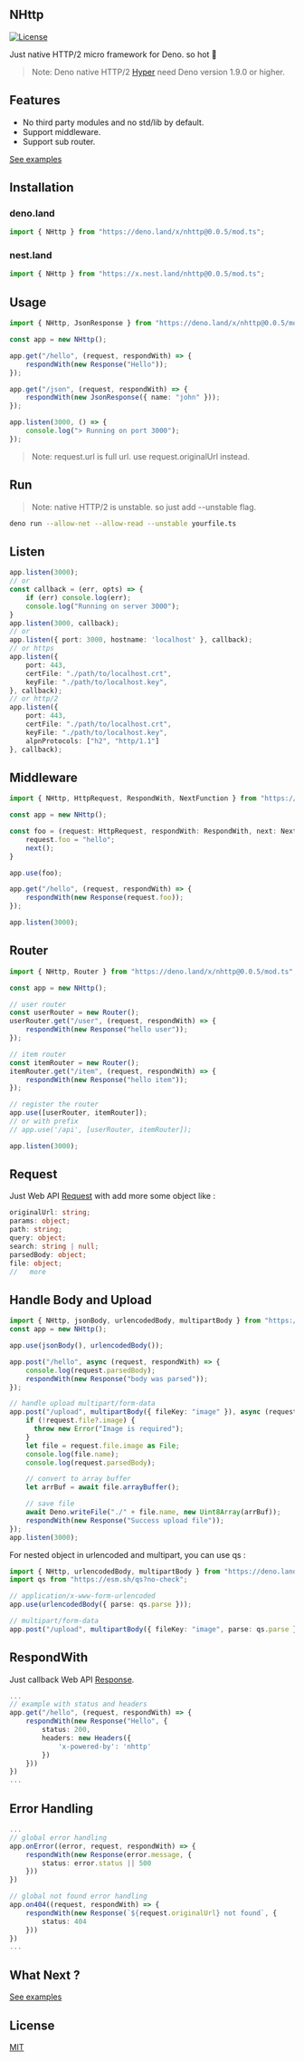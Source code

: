 ## NHttp

[![License](https://img.shields.io/:license-mit-blue.svg)](http://badges.mit-license.org)

Just native HTTP/2 micro framework for Deno. so hot :rocket:

> Note: Deno native HTTP/2 [Hyper](https://hyper.rs/) need Deno version 1.9.0 or higher.

## Features
* No third party modules and no std/lib by default.
* Support middleware.
* Support sub router.

[See examples](https://github.com/nhttp/nhttp/tree/master/examples)

## Installation
### deno.land
```ts
import { NHttp } from "https://deno.land/x/nhttp@0.0.5/mod.ts";
```
### nest.land
```ts
import { NHttp } from "https://x.nest.land/nhttp@0.0.5/mod.ts";
```

## Usage
```ts
import { NHttp, JsonResponse } from "https://deno.land/x/nhttp@0.0.5/mod.ts";

const app = new NHttp();

app.get("/hello", (request, respondWith) => {
    respondWith(new Response("Hello"));
});

app.get("/json", (request, respondWith) => {
    respondWith(new JsonResponse({ name: "john" }));
});

app.listen(3000, () => {
    console.log("> Running on port 3000");
});
```

> Note: request.url is full url. use request.originalUrl instead.

## Run
> Note: native HTTP/2 is unstable. so just add --unstable flag.
```bash
deno run --allow-net --allow-read --unstable yourfile.ts
```

## Listen
```ts
app.listen(3000);
// or
const callback = (err, opts) => {
    if (err) console.log(err);
    console.log("Running on server 3000");
}
app.listen(3000, callback);
// or
app.listen({ port: 3000, hostname: 'localhost' }, callback);
// or https
app.listen({ 
    port: 443,
    certFile: "./path/to/localhost.crt",
    keyFile: "./path/to/localhost.key",
}, callback);
// or http/2
app.listen({ 
    port: 443,
    certFile: "./path/to/localhost.crt",
    keyFile: "./path/to/localhost.key",
    alpnProtocols: ["h2", "http/1.1"]
}, callback);
```

## Middleware
```ts
import { NHttp, HttpRequest, RespondWith, NextFunction } from "https://deno.land/x/nhttp@0.0.5/mod.ts";

const app = new NHttp();

const foo = (request: HttpRequest, respondWith: RespondWith, next: NextFunction) => {
    request.foo = "hello";
    next();
}

app.use(foo);

app.get("/hello", (request, respondWith) => {
    respondWith(new Response(request.foo));
});

app.listen(3000);
```

## Router
```ts
import { NHttp, Router } from "https://deno.land/x/nhttp@0.0.5/mod.ts";

const app = new NHttp();

// user router
const userRouter = new Router();
userRouter.get("/user", (request, respondWith) => {
    respondWith(new Response("hello user"));
});

// item router
const itemRouter = new Router();
itemRouter.get("/item", (request, respondWith) => {
    respondWith(new Response("hello item"));
});

// register the router
app.use([userRouter, itemRouter]);
// or with prefix
// app.use('/api', [userRouter, itemRouter]);

app.listen(3000);
```

## Request
Just Web API [Request](https://developer.mozilla.org/en-US/docs/Web/API/Request) with add more some object like :
```ts
originalUrl: string;
params: object;
path: string;
query: object;
search: string | null;
parsedBody: object;
file: object;
//   more
```

## Handle Body and Upload
```ts
import { NHttp, jsonBody, urlencodedBody, multipartBody } from "https://deno.land/x/nhttp@0.0.5/mod.ts";
const app = new NHttp();

app.use(jsonBody(), urlencodedBody());

app.post("/hello", async (request, respondWith) => {
    console.log(request.parsedBody);
    respondWith(new Response("body was parsed"));
});

// handle upload multipart/form-data
app.post("/upload", multipartBody({ fileKey: "image" }), async (request, respondWith) => {
    if (!request.file?.image) {
      throw new Error("Image is required");
    }
    let file = request.file.image as File;
    console.log(file.name);
    console.log(request.parsedBody);

    // convert to array buffer
    let arrBuf = await file.arrayBuffer();

    // save file
    await Deno.writeFile("./" + file.name, new Uint8Array(arrBuf));
    respondWith(new Response("Success upload file"));
});
app.listen(3000);
```
For nested object in urlencoded and multipart, you can use qs : 
```ts
import { NHttp, urlencodedBody, multipartBody } from "https://deno.land/x/nhttp@0.0.5/mod.ts";
import qs from "https://esm.sh/qs?no-check";

// application/x-www-form-urlencoded
app.use(urlencodedBody({ parse: qs.parse }));

// multipart/form-data
app.post("/upload", multipartBody({ fileKey: "image", parse: qs.parse }), ...more);

```
## RespondWith
Just callback Web API [Response](https://developer.mozilla.org/en-US/docs/Web/API/Response).
```ts
...
// example with status and headers
app.get("/hello", (request, respondWith) => {
    respondWith(new Response("Hello", {
        status: 200,
        headers: new Headers({
            'x-powered-by': 'nhttp'
        })
    }))
})
...
```
## Error Handling
```ts
...
// global error handling
app.onError((error, request, respondWith) => {
    respondWith(new Response(error.message, {
        status: error.status || 500
    }))
})

// global not found error handling
app.on404((request, respondWith) => {
    respondWith(new Response(`${request.originalUrl} not found`, {
        status: 404
    }))
})
...
```

## What Next ?
[See examples](https://github.com/nhttp/nhttp/tree/master/examples)

## License

[MIT](LICENSE)